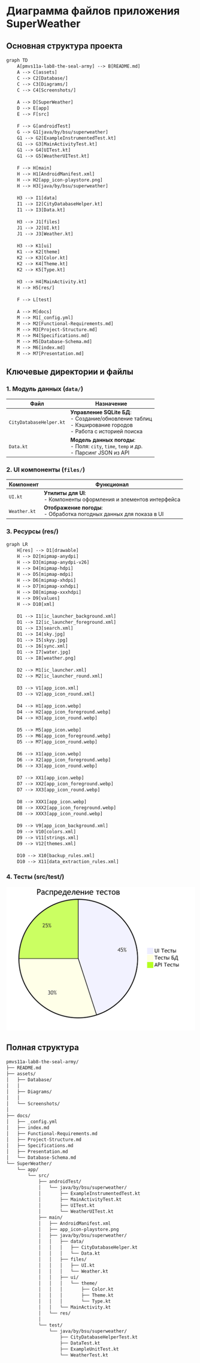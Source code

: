 # Диаграмма файлов приложения SuperWeather

## Основная структура проекта
```mermaid
graph TD
    A[pmvs11a-lab8-the-seal-army] --> B[README.md]
    A --> C[assets]
    C --> C2[Database/]
    C --> C3[Diagrams/]
    C --> C4[Screenshots/]

    A --> D[SuperWeather]
    D --> E[app]
    E --> F[src]

    F --> G[androidTest]
    G --> G1[java/by/bsu/superweather]
    G1 --> G2[ExampleInstrumentedTest.kt]
    G1 --> G3[MainActivityTest.kt]
    G1 --> G4[UITest.kt]
    G1 --> G5[WeatherUITest.kt]

    F --> H[main]
    H --> H1[AndroidManifest.xml]
    H --> H2[app_icon-playstore.png]
    H --> H3[java/by/bsu/superweather]

    H3 --> I1[data]
    I1 --> I2[CityDatabaseHelper.kt]
    I1 --> I3[Data.kt]

    H3 --> J1[files]
    J1 --> J2[UI.kt]
    J1 --> J3[Weather.kt]

    H3 --> K1[ui]
    K1 --> K2[theme]
    K2 --> K3[Color.kt]
    K2 --> K4[Theme.kt]
    K2 --> K5[Type.kt]

    H3 --> H4[MainActivity.kt]
    H --> H5[res/]

    F --> L[test]

    A --> M[docs]
    M --> M1[_config.yml]
    M --> M2[Functional-Requirements.md]
    M --> M3[Project-Structure.md]
    M --> M4[Specifications.md]
    M --> M5[Database-Schema.md]
    M --> M6[index.md]
    M --> M7[Presentation.md]
```
## Ключевые директории и файлы

### 1. Модуль данных (`data/`)

| Файл                  | Назначение                                                                 |
|-----------------------|---------------------------------------------------------------------------|
| `CityDatabaseHelper.kt` | **Управление SQLite БД**:<br>- Создание/обновление таблиц<br>- Кэширование городов<br>- Работа с историей поиска |
| `Data.kt`              | **Модель данных погоды**:<br>- Поля: `city`, `time`, `temp` и др.<br>- Парсинг JSON из API |

### 2. UI компоненты (`files/`)

| Компонент            | Функционал                                                                 |
|----------------------|---------------------------------------------------------------------------|
| `UI.kt`        | **Утилиты для UI**:<br>-  Компоненты оформления и элементов интерфейса |
| `Weather.kt`       | **Отображение погоды**:<br>- Обработка погодных данных для показа в UI                                 |

### 3. Ресурсы (res/)
```mermaid
graph LR
    H[res] --> D1[drawable]
    H --> D2[mipmap-anydpi]
    H --> D3[mipmap-anydpi-v26]
    H --> D4[mipmap-hdpi]
    H --> D5[mipmap-mdpi]
    H --> D6[mipmap-xhdpi]
    H --> D7[mipmap-xxhdpi]
    H --> D8[mipmap-xxxhdpi]
    H --> D9[values]
    H --> D10[xml]

    D1 --> I1[ic_launcher_background.xml]
    D1 --> I2[ic_launcher_foreground.xml]
    D1 --> I3[search.xml]
    D1 --> I4[sky.jpg]
    D1 --> I5[skyy.jpg]
    D1 --> I6[sync.xml]
    D1 --> I7[water.jpg]
    D1 --> I8[weather.png]

    D2 --> M1[ic_launcher.xml]
    D2 --> M2[ic_launcher_round.xml]

    D3 --> V1[app_icon.xml]
    D3 --> V2[app_icon_round.xml]

    D4 --> H1[app_icon.webp]
    D4 --> H2[app_icon_foreground.webp]
    D4 --> H3[app_icon_round.webp]

    D5 --> M5[app_icon.webp]
    D5 --> M6[app_icon_foreground.webp]
    D5 --> M7[app_icon_round.webp]

    D6 --> X1[app_icon.webp]
    D6 --> X2[app_icon_foreground.webp]
    D6 --> X3[app_icon_round.webp]

    D7 --> XX1[app_icon.webp]
    D7 --> XX2[app_icon_foreground.webp]
    D7 --> XX3[app_icon_round.webp]

    D8 --> XXX1[app_icon.webp]
    D8 --> XXX2[app_icon_foreground.webp]
    D8 --> XXX3[app_icon_round.webp]

    D9 --> V9[app_icon_background.xml]
    D9 --> V10[colors.xml]
    D9 --> V11[strings.xml]
    D9 --> V12[themes.xml]

    D10 --> X10[backup_rules.xml]
    D10 --> X11[data_extraction_rules.xml]
```

### 4. Тесты (src/test/)
<img src="https://github.com/fpmi-pmvs2025/pmvs11a-lab8-the-seal-army/blob/f376e8f1421231fb36f22e160b1f776dbc767f31/assets/Diagrams/testDiagram.png" alt="Распределение тестов" width="600"/>

## Полная структура
```gherkin
pmvs11a-lab8-the-seal-army/
├── README.md
├── assets/
│   ├── Database/
│   │   
│   ├── Diagrams/
│   │  
│   └── Screenshots/
│       
├── docs/
│   ├── _config.yml
│   ├── index.md
│   ├── Functional-Requirements.md
│   ├── Project-Structure.md
│   ├── Specifications.md
│   ├── Presentation.md
│   └── Database-Schema.md
└── SuperWeather/
    └── app/
        └── src/
            ├── androidTest/
            │   └── java/by/bsu/superweather/
            │       ├── ExampleInstrumentedTest.kt
            │       ├── MainActivityTest.kt
            │       ├── UITest.kt
            │       └── WeatherUITest.kt
            ├── main/
            │   ├── AndroidManifest.xml
            │   ├── app_icon-playstore.png
            │   ├── java/by/bsu/superweather/
            │   │   ├── data/
            │   │   │   ├── CityDatabaseHelper.kt
            │   │   │   └── Data.kt
            │   │   ├── files/
            │   │   │   ├── UI.kt
            │   │   │   └── Weather.kt
            │   │   ├── ui/
            │   │   │   └── theme/
            │   │   │       ├── Color.kt
            │   │   │       ├── Theme.kt
            │   │   │       └── Type.kt
            │   │   └── MainActivity.kt
            │   └── res/
            │       
            └── test/
                └── java/by/bsu/superweather/
                    ├── CityDatabaseHelperTest.kt
                    ├── DataTest.kt
                    ├── ExampleUnitTest.kt
                    └── WeatherTest.kt
    
```